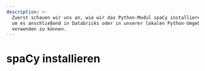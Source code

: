 ```yaml
---
description: >-
  Zuerst schauen wir uns an, wie wir das Python-Modul spaCy installieren können,
  um es anschließend in Databricks oder in unserer lokalen Python-Umgebung
  verwenden zu können.
---
```


# spaCy installieren

